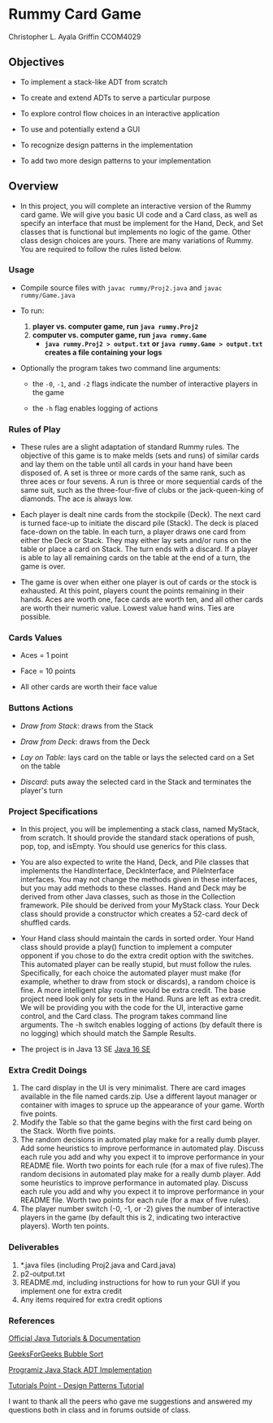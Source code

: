 # Rummy Card Game

 Christopher L. Ayala Griffin
 CCOM4029
 
 ## Objectives
 
  * To implement a stack-like ADT from scratch

  * To create and extend ADTs to serve a particular purpose

  * To explore control flow choices in an interactive application

  * To use and potentially extend a GUI

  * To recognize design patterns in the implementation

  * To add two more design patterns to your implementation
 
 ## Overview
 
  * In this project, you will complete an interactive version of the Rummy card game. We will give you basic UI code and a Card class, as well as specify an interface that must be implement for the Hand, Deck, and Set classes that is functional but implements no logic of the game. Other class design choices are yours. There are many variations of Rummy. You are required to follow the rules listed below.

### Usage

 * Compile source files with `javac rummy/Proj2.java` and `javac rummy/Game.java`
 * To run:
    1. **player vs. computer game, run `java rummy.Proj2`**
    2. **computer vs. computer game, run `java rummy.Game`**
        - **`java rummy.Proj2 > output.txt` or `java rummy.Game > output.txt` creates a file containing your logs**


* Optionally the program takes two command line arguments:
   
   - the `-0`, `-1`, and `-2` flags indicate the number of interactive players in the game
    
   - the `-h` flag enables logging of actions

### Rules of Play

 * These rules are a slight adaptation of standard Rummy rules. The objective of this game is to make melds (sets and runs) of similar cards and lay them on the table until all cards in your hand have been disposed of. A set is three or more cards of the same rank, such as three aces or four sevens. A run is three or more sequential cards of the same suit, such as the three-four-five of clubs or the jack-queen-king of diamonds. The ace is always low.

 * Each player is dealt nine cards from the stockpile (Deck). The next card is turned face-up to initiate the discard pile (Stack). The deck is placed face-down on the table. In each turn, a player draws one card from either the Deck or Stack. They may either lay sets and/or runs on the table or place a card on Stack. The turn ends with a discard. If a player is able to lay all remaining cards on the table at the end of a turn, the game is over.

 * The game is over when either one player is out of cards or the stock is exhausted. At this point, players count the points remaining in their hands. Aces are worth one, face cards are worth ten, and all other cards are worth their numeric value. Lowest value hand wins. Ties are possible.
    
### Cards Values

 * Aces = 1 point

 * Face = 10 points

 * All other cards are worth their face value

### Buttons Actions

 * *Draw from Stack*: draws from the Stack

 * *Draw from Deck*: draws from the Deck

 * *Lay on Table*: lays card on the table or lays the selected card on a Set on the table

 * *Discard*: puts away the selected card in the Stack and terminates the player's turn

### Project Specifications

 * In this project, you will be implementing a stack class, named MyStack, from scratch. It should provide the standard stack operations of push, pop, top, and isEmpty. You should use generics for this class.

 * You are also expected to write the Hand, Deck, and Pile classes that implements the HandInterface, DeckInterface, and PileInterface interfaces. You may not change the methods given in these interfaces, but you may add methods to these classes. Hand and Deck may be derived from other Java classes, such as those in the Collection framework. Pile should be derived from your MyStack class. Your Deck class should provide a constructor which creates a 52-card deck of shuffled cards.

 * Your Hand class should maintain the cards in sorted order. Your Hand class should provide a play() function to implement a computer opponent if you chose to do the extra credit option with the switches. This automated player can be really stupid, but must follow the rules. Specifically, for each choice the automated player must make (for example, whether to draw from stock or discards), a random choice is fine. A more intelligent play routine would be extra credit. The base project need look only for sets in the Hand. Runs are left as extra credit. We will be providing you with the code for the UI, interactive game control, and the Card class. The program takes command line arguments. The -h switch enables logging of actions (by default there is no logging) which should match the Sample Results.

* The project is in Java 13 SE [Java 16 SE](https://www.oracle.com/java/technologies/javase-jdk16-downloads.html)

### Extra Credit Doings

 1. The card display in the UI is very minimalist. There are card images available in the file named cards.zip. Use a different layout manager or container with images to spruce up the appearance of your game. Worth five points.
 2.  Modify the Table so that the game begins with the first card being on the Stack. Worth five points.
 3. The random decisions in automated play make for a really dumb player. Add some heuristics to improve performance in automated play. Discuss each rule you add and why you expect it to improve performance in your README file. Worth two points for each rule (for a max of five rules).The random decisions in automated play make for a really dumb player. Add some heuristics to improve performance in automated play. Discuss each rule you add and why you expect it to improve performance in your README file. Worth two points for each rule (for a max of five rules).
 6. The player number switch (-0, -1, or -2) gives the number of interactive players in the game (by default this is 2, indicating two interactive players). Worth ten points.

### Deliverables

 1.  *.java files (including Proj2.java and Card.java)
 2. p2-output.txt
 3. README.md, including instructions for how to run your GUI if you implement one for extra credit
 4. Any items required for extra credit options


### References 

  [Official Java Tutorials & Documentation](https://docs.oracle.com)

  [GeeksForGeeks Bubble Sort](https://www.geeksforgeeks.org/bubble-sort/)

  [Programiz Java Stack ADT Implementation](https://www.programiz.com/java-programming/examples/stack-implementation)

  [Tutorials Point - Design Patterns Tutorial](https://www.tutorialspoint.com/design_pattern/design_pattern_overview.htm)

  I want to thank all the peers who gave me suggestions and answered my questions both in class and in forums outside of class.
 
 
